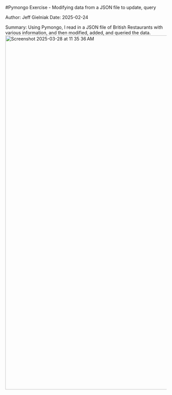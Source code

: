 #Pymongo Exercise - Modifying data from a JSON file to update, query

Author: Jeff Gielniak
Date: 2025-02-24

Summary: Using Pymongo, I read in a JSON file of British Restaurants with various information, and then modified, added, and queried the data.
<img width="1106" alt="Screenshot 2025-03-28 at 11 35 36 AM" src="https://github.com/user-attachments/assets/17eef10f-4924-4087-9bba-c2e75861f50b" />
